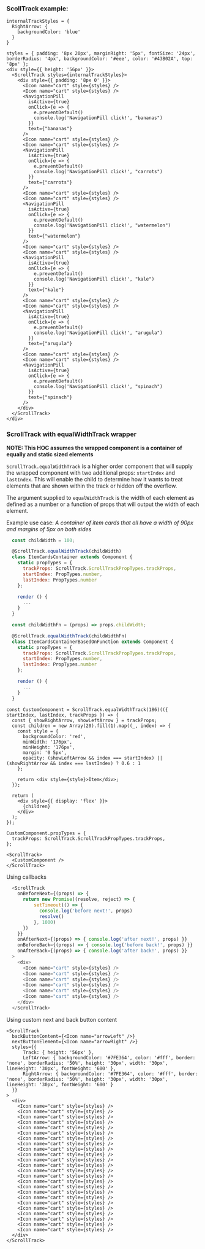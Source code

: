 ### ScollTrack example:

    internalTrackStyles = {
      RightArrow: {
        backgroundColor: 'blue'
      }
    }

    styles = { padding: '8px 20px', marginRight: '5px', fontSize: '24px', borderRadius: '4px', backgroundColor: '#eee', color: '#43B02A', top: '8px' };
    <div style={{ height: '56px' }}>
      <ScrollTrack styles={internalTrackStyles}>
        <div style={{ padding: '8px 0' }}>
          <Icon name="cart" style={styles} />
          <Icon name="cart" style={styles} />
          <NavigationPill
            isActive={true}
            onClick={e => {
              e.preventDefault()
              console.log('NavigationPill click!', "bananas")
            }}
            text={"bananas"}
          />
          <Icon name="cart" style={styles} />
          <Icon name="cart" style={styles} />
          <NavigationPill
            isActive={true}
            onClick={e => {
              e.preventDefault()
              console.log('NavigationPill click!', "carrots")
            }}
            text={"carrots"}
          />
          <Icon name="cart" style={styles} />
          <Icon name="cart" style={styles} />
          <NavigationPill
            isActive={true}
            onClick={e => {
              e.preventDefault()
              console.log('NavigationPill click!', "watermelon")
            }}
            text={"watermelon"}
          />
          <Icon name="cart" style={styles} />
          <Icon name="cart" style={styles} />
          <NavigationPill
            isActive={true}
            onClick={e => {
              e.preventDefault()
              console.log('NavigationPill click!', "kale")
            }}
            text={"kale"}
          />
          <Icon name="cart" style={styles} />
          <Icon name="cart" style={styles} />
          <NavigationPill
            isActive={true}
            onClick={e => {
              e.preventDefault()
              console.log('NavigationPill click!', "arugula")
            }}
            text={"arugula"}
          />
          <Icon name="cart" style={styles} />
          <Icon name="cart" style={styles} />
          <NavigationPill
            isActive={true}
            onClick={e => {
              e.preventDefault()
              console.log('NavigationPill click!', "spinach")
            }}
            text={"spinach"}
          />
        </div>
      </ScrollTrack>
    </div>

### ScrollTrack with equalWidthTrack wrapper
**NOTE: This HOC assumes the wrapped component is a container of equally and static sized elements**

`ScrollTrack.equalWidthTrack` is a higher order component that will supply the wrapped
component with two additional props: `startIndex` and `lastIndex`. This will enable the
child to determine how it wants to treat elements that are shown within the track
or hidden off the overflow.

The argument supplied to `equalWidthTrack` is the width of each element as defined
as a number or a function of props that will output the width of each element.

Example use case: *A container of item cards that all have a width of 90px and margins of 5px on both sides*

```js static
  const childWidth = 100;

  @ScrollTrack.equalWidthTrack(childWidth)
  class ItemCardsContainer extends Component {
    static propTypes = {
      trackProps: ScrollTrack.ScrollTrackPropTypes.trackProps,
      startIndex: PropTypes.number,
      lastIndex: PropTypes.number
    };

    render () {
      ...
    }
  }

  const childWidthFn = (props) => props.childWidth;

  @ScrollTrack.equalWidthTrack(childWidthFn)
  class ItemCardsContainerBasedOnFunction extends Component {
    static propTypes = {
      trackProps: ScrollTrack.ScrollTrackPropTypes.trackProps,
      startIndex: PropTypes.number,
      lastIndex: PropTypes.number
    };

    render () {
      ...
    }
  }
```

    const CustomComponent = ScrollTrack.equalWidthTrack(186)(({ startIndex, lastIndex, trackProps }) => {
      const { showRightArrow, showLeftArrow } = trackProps;
      const children = new Array(20).fill(1).map((_, index) => {
        const style = {
          backgroundColor: 'red',
          minWidth: '176px',
          minHeight: '176px',
          margin: '0 5px',
          opacity: (showLeftArrow && index === startIndex) || (showRightArrow && index === lastIndex) ? 0.6 : 1
        };

        return <div style={style}>Item</div>;
      });

      return (
        <div style={{ display: 'flex' }}>
          {children}
        </div>
      );
    });

    CustomComponent.propTypes = {
      trackProps: ScrollTrack.ScrollTrackPropTypes.trackProps,
    };

    <ScrollTrack>
      <CustomComponent />
    </ScrollTrack>


Using callbacks
```js static
  <ScrollTrack
    onBeforeNext={(props) => {
      return new Promise((resolve, reject) => {
          setTimeout(() => {
            console.log('before next!', props)
            resolve()
          }, 1000)
      })
    }}
    onAfterNext={(props) => { console.log('after next!', props) }}
    onBeforeBack={(props) => { console.log('before back!', props) }}
    onAfterBack={(props) => { console.log('after back!', props) }}
  >
    <div>
      <Icon name="cart" style={styles} />
      <Icon name="cart" style={styles} />
      <Icon name="cart" style={styles} />
      <Icon name="cart" style={styles} />
      <Icon name="cart" style={styles} />
      <Icon name="cart" style={styles} />
    </div>
  </ScrollTrack>
```

Using custom next and back button content

    <ScrollTrack
      backButtonContent={<Icon name="arrowLeft" />}
      nextButtonElement={<Icon name="arrowRight" />}
      styles={{
          Track: { height: '56px' },
          LeftArrow: { backgroundColor: '#7FE364', color: '#fff', border: 'none', borderRadius: '50%', height: '30px', width: '30px', lineHeight: '30px', fontWeight: '600' },
          RightArrow: { backgroundColor: '#7FE364', color: '#fff', border: 'none', borderRadius: '50%', height: '30px', width: '30px', lineHeight: '30px', fontWeight: '600' }
      }}
    >
      <div>
        <Icon name="cart" style={styles} />
        <Icon name="cart" style={styles} />
        <Icon name="cart" style={styles} />
        <Icon name="cart" style={styles} />
        <Icon name="cart" style={styles} />
        <Icon name="cart" style={styles} />
        <Icon name="cart" style={styles} />
        <Icon name="cart" style={styles} />
        <Icon name="cart" style={styles} />
        <Icon name="cart" style={styles} />
        <Icon name="cart" style={styles} />
        <Icon name="cart" style={styles} />
        <Icon name="cart" style={styles} />
        <Icon name="cart" style={styles} />
        <Icon name="cart" style={styles} />
        <Icon name="cart" style={styles} />
        <Icon name="cart" style={styles} />
        <Icon name="cart" style={styles} />
        <Icon name="cart" style={styles} />
        <Icon name="cart" style={styles} />
        <Icon name="cart" style={styles} />
        <Icon name="cart" style={styles} />
        <Icon name="cart" style={styles} />
        <Icon name="cart" style={styles} />
      </div>
    </ScrollTrack>
